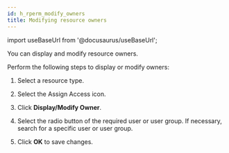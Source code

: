 ```yaml
---
id: h_rperm_modify_owners
title: Modifying resource owners
---
```

import useBaseUrl from '@docusaurus/useBaseUrl';



You can display and modify resource owners.

Perform the following steps to display or modify owners:

1.  Select a resource type.

2.  Select the Assign Access icon.

3.  Click **Display/Modify Owner**.

4.  Select the radio button of the required user or user group. If necessary, search for a specific user or user group.

5.  Click **OK** to save changes.


